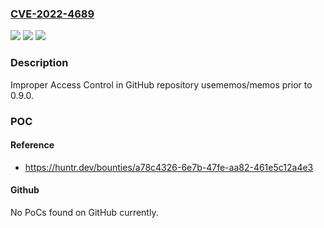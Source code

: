 ### [CVE-2022-4689](https://cve.mitre.org/cgi-bin/cvename.cgi?name=CVE-2022-4689)
![](https://img.shields.io/static/v1?label=Product&message=usememos%2Fmemos&color=blue)
![](https://img.shields.io/static/v1?label=Version&message=n%2Fa&color=blue)
![](https://img.shields.io/static/v1?label=Vulnerability&message=CWE-284%20Improper%20Access%20Control&color=brighgreen)

### Description

Improper Access Control in GitHub repository usememos/memos prior to 0.9.0.

### POC

#### Reference
- https://huntr.dev/bounties/a78c4326-6e7b-47fe-aa82-461e5c12a4e3

#### Github
No PoCs found on GitHub currently.

